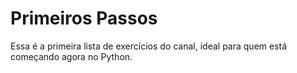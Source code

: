 # Primeiros Passos

Essa é a primeira lista de exercícios do canal, ideal para quem está começando agora no Python.
